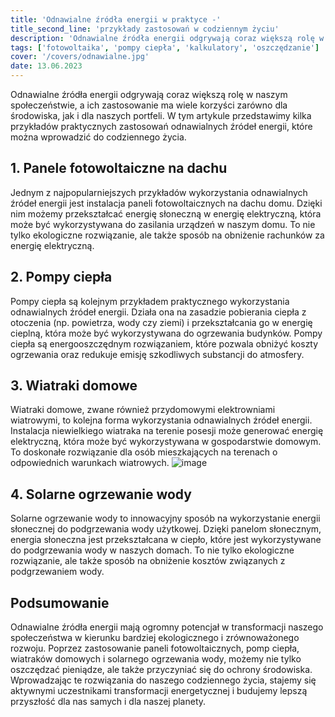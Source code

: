 ```yaml
---
title: 'Odnawialne źródła energii w praktyce -'
title_second_line: 'przykłady zastosowań w codziennym życiu'
description: 'Odnawialne źródła energii odgrywają coraz większą rolę w naszym społeczeństwie, a ich zastosowanie ma wiele korzyści zarówno dla środowiska, jak i dla naszych portfeli. W tym artykule przedstawimy kilka przykładów praktycznych zastosowań odnawialnych źródeł energii, które można wprowadzić do codziennego życia.'
tags: ['fotowoltaika', 'pompy ciepła', 'kalkulatory', 'oszczędzanie']
cover: '/covers/odnawialne.jpg'
date: 13.06.2023
---
```


Odnawialne źródła energii odgrywają coraz większą rolę w naszym społeczeństwie, a ich zastosowanie ma wiele korzyści zarówno dla środowiska, jak i dla naszych portfeli. W tym artykule przedstawimy kilka przykładów praktycznych zastosowań odnawialnych źródeł energii, które można wprowadzić do codziennego życia.

## 1. Panele fotowoltaiczne na dachu

Jednym z najpopularniejszych przykładów wykorzystania odnawialnych źródeł energii jest instalacja paneli fotowoltaicznych na dachu domu. Dzięki nim możemy przekształcać energię słoneczną w energię elektryczną, która może być wykorzystywana do zasilania urządzeń w naszym domu. To nie tylko ekologiczne rozwiązanie, ale także sposób na obniżenie rachunków za energię elektryczną.

## 2. Pompy ciepła

Pompy ciepła są kolejnym przykładem praktycznego wykorzystania odnawialnych źródeł energii. Działa ona na zasadzie pobierania ciepła z otoczenia (np. powietrza, wody czy ziemi) i przekształcania go w energię cieplną, która może być wykorzystywana do ogrzewania budynków. Pompy ciepła są energooszczędnym rozwiązaniem, które pozwala obniżyć koszty ogrzewania oraz redukuje emisję szkodliwych substancji do atmosfery.

## 3. Wiatraki domowe

Wiatraki domowe, zwane również przydomowymi elektrowniami wiatrowymi, to kolejna forma wykorzystania odnawialnych źródeł energii. Instalacja niewielkiego wiatraka na terenie posesji może generować energię elektryczną, która może być wykorzystywana w gospodarstwie domowym. To doskonałe rozwiązanie dla osób mieszkających na terenach o odpowiednich warunkach wiatrowych.
![image](/covers/odnawialne.jpg)

## 4. Solarne ogrzewanie wody

Solarne ogrzewanie wody to innowacyjny sposób na wykorzystanie energii słonecznej do podgrzewania wody użytkowej. Dzięki panelom słonecznym, energia słoneczna jest przekształcana w ciepło, które jest wykorzystywane do podgrzewania wody w naszych domach. To nie tylko ekologiczne rozwiązanie, ale także sposób na obniżenie kosztów związanych z podgrzewaniem wody.

## Podsumowanie

Odnawialne źródła energii mają ogromny potencjał w transformacji naszego społeczeństwa w kierunku bardziej ekologicznego i zrównoważonego rozwoju. Poprzez zastosowanie paneli fotowoltaicznych, pomp ciepła, wiatraków domowych i solarnego ogrzewania wody, możemy nie tylko oszczędzać pieniądze, ale także przyczyniać się do ochrony środowiska. Wprowadzając te rozwiązania do naszego codziennego życia, stajemy się aktywnymi uczestnikami transformacji energetycznej i budujemy lepszą przyszłość dla nas samych i dla naszej planety.
